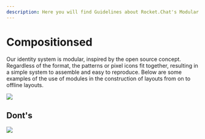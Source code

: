 ```yaml
---
description: Here you will find Guidelines about Rocket.Chat's Modular Compositions
---
```


# Compositionsed

Our identity system is modular, inspired by the open source concept. Regardless of the format, the patterns or pixel icons fit together, resulting in a simple system to assemble and easy to reproduce. Below are some examples of the use of modules in the construction of layouts from on to offline layouts.

![](../../.gitbook/assets/01_modular.jpg)

## Dont's

![](../../.gitbook/assets/02_modular.jpg)

